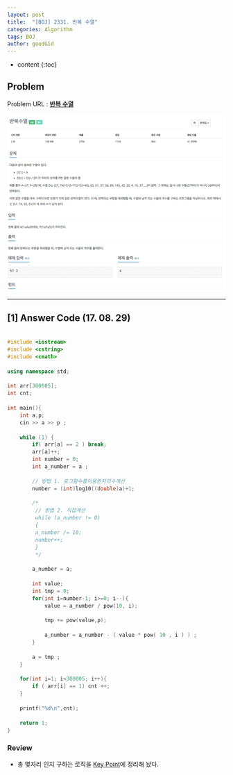 ```yaml
---
layout: post
title:  "[BOJ] 2331. 반복 수열"
categories: Algorithm
tags: BOJ
author: goodGid
---
```

* content
{:toc}

## Problem

Problem URL : **[반복 수열](https://www.acmicpc.net/problem/2331)**


![](/assets/img/algorithm/2331_1.png)
![](/assets/img/algorithm/2331_2.png)













---


## [1] Answer Code (17. 08. 29)

``` cpp

#include <iostream>
#include <cstring>
#include <cmath>

using namespace std;

int arr[300005];
int cnt;

int main(){
    int a,p;
    cin >> a >> p ;
    
    while (1) {
        if( arr[a] == 2 ) break;
        arr[a]++;
        int number = 0;
        int a_number = a ;
        
        // 방법 1. 로그함수를이용한자리수계산
        number = (int)log10((double)a)+1;
        
        /*
         // 방법 2. 직접계산
         while (a_number != 0)
         {
         a_number /= 10;
         number++;
         }
         */
        
        a_number = a;
        
        int value;
        int tmp = 0;
        for(int i=number-1; i>=0; i--){
            value = a_number / pow(10, i);
            
            tmp += pow(value,p);
            
            a_number = a_number - ( value * pow( 10 , i ) ) ;
        }
        
        a = tmp ;
    }
    
    for(int i=1; i<300005; i++){
        if ( arr[i] == 1) cnt ++;
    }
    
    printf("%d\n",cnt);
    
    return 1; 
}

```

### Review

* 총 몇자리 인지 구하는 로직을 [Key Point]({{site.url}}/Count-Pos-Number/)에 정리해 놨다.